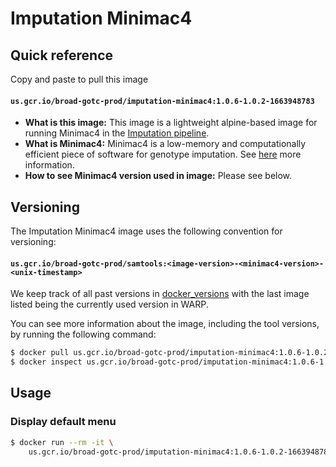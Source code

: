 # Imputation Minimac4

## Quick reference

Copy and paste to pull this image

#### `us.gcr.io/broad-gotc-prod/imputation-minimac4:1.0.6-1.0.2-1663948783`

- __What is this image:__ This image is a lightweight alpine-based image for running Minimac4 in the [Imputation pipeline](../../../../pipelines/broad/arrays/imputation/Imputation.wdl).
- __What is Minimac4:__ Minimac4 is a low-memory and computationally efficient piece of software for genotype imputation. See [here](https://github.com/statgen/Minimac4) more information.
- __How to see Minimac4 version used in image:__ Please see below.

## Versioning

The Imputation Minimac4 image uses the following convention for versioning:

#### `us.gcr.io/broad-gotc-prod/samtools:<image-version>-<minimac4-version>-<unix-timestamp>` 

We keep track of all past versions in [docker_versions](docker_versions.tsv) with the last image listed being the currently used version in WARP.

You can see more information about the image, including the tool versions, by running the following command:

```bash
$ docker pull us.gcr.io/broad-gotc-prod/imputation-minimac4:1.0.6-1.0.2-1663948783
$ docker inspect us.gcr.io/broad-gotc-prod/imputation-minimac4:1.0.6-1.0.2-1663948783
```

## Usage

### Display default menu

```bash
$ docker run --rm -it \
    us.gcr.io/broad-gotc-prod/imputation-minimac4:1.0.6-1.0.2-1663948783 /usr/gitc/minimac4
```